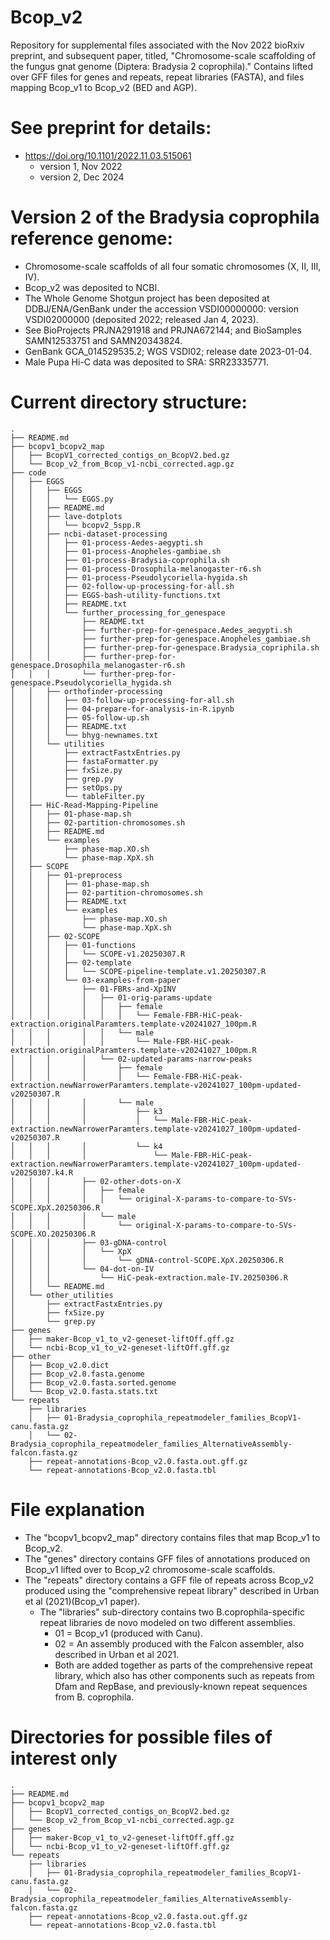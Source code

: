 # Bcop_v2
Repository for supplemental files associated with the Nov 2022 bioRxiv preprint, and subsequent paper, titled, "Chromosome-scale scaffolding of the fungus gnat genome (Diptera: Bradysia 2 coprophila)." Contains lifted over GFF files for genes and repeats, repeat libraries (FASTA), and files mapping Bcop_v1 to Bcop_v2 (BED and AGP).

# See preprint for details:
- https://doi.org/10.1101/2022.11.03.515061
	- version 1, Nov 2022
	- version 2, Dec 2024


# Version 2 of the Bradysia coprophila reference genome:
- Chromosome-scale scaffolds of all four somatic chromosomes (X, II, III, IV).
- Bcop_v2 was deposited to NCBI.
- The Whole Genome Shotgun project has been deposited at DDBJ/ENA/GenBank under the accession VSDI00000000: version VSDI02000000 (deposited 2022; released Jan 4, 2023). 
- See BioProjects PRJNA291918 and PRJNA672144; and BioSamples SAMN12533751 and SAMN20343824. 
- GenBank GCA_014529535.2; WGS VSDI02; release date 2023-01-04.
- Male Pupa Hi-C data was deposited to SRA: SRR23335771. 


# Current directory structure:
```
.
├── README.md
├── bcopv1_bcopv2_map
│   ├── BcopV1_corrected_contigs_on_BcopV2.bed.gz
│   └── Bcop_v2_from_Bcop_v1-ncbi_corrected.agp.gz
├── code
│   ├── EGGS
│   │   ├── EGGS
│   │   │   └── EGGS.py
│   │   ├── README.md
│   │   ├── lave-dotplots
│   │   │   └── bcopv2_5spp.R
│   │   ├── ncbi-dataset-processing
│   │   │   ├── 01-process-Aedes-aegypti.sh
│   │   │   ├── 01-process-Anopheles-gambiae.sh
│   │   │   ├── 01-process-Bradysia-coprophila.sh
│   │   │   ├── 01-process-Drosophila-melanogaster-r6.sh
│   │   │   ├── 01-process-Pseudolycoriella-hygida.sh
│   │   │   ├── 02-follow-up-processing-for-all.sh
│   │   │   ├── EGGS-bash-utility-functions.txt
│   │   │   ├── README.txt
│   │   │   └── further_processing_for_genespace
│   │   │       ├── README.txt
│   │   │       ├── further-prep-for-genespace.Aedes_aegypti.sh
│   │   │       ├── further-prep-for-genespace.Anopheles_gambiae.sh
│   │   │       ├── further-prep-for-genespace.Bradysia_copriphila.sh
│   │   │       ├── further-prep-for-genespace.Drosophila_melanogaster-r6.sh
│   │   │       └── further-prep-for-genespace.Pseudolycoriella_hygida.sh
│   │   ├── orthofinder-processing
│   │   │   ├── 03-follow-up-processing-for-all.sh
│   │   │   ├── 04-prepare-for-analysis-in-R.ipynb
│   │   │   ├── 05-follow-up.sh
│   │   │   ├── README.txt
│   │   │   └── bhyg-newnames.txt
│   │   └── utilities
│   │       ├── extractFastxEntries.py
│   │       ├── fastaFormatter.py
│   │       ├── fxSize.py
│   │       ├── grep.py
│   │       ├── setOps.py
│   │       └── tableFilter.py
│   ├── HiC-Read-Mapping-Pipeline
│   │   ├── 01-phase-map.sh
│   │   ├── 02-partition-chromosomes.sh
│   │   ├── README.md
│   │   └── examples
│   │       ├── phase-map.XO.sh
│   │       └── phase-map.XpX.sh
│   ├── SCOPE
│   │   ├── 01-preprocess
│   │   │   ├── 01-phase-map.sh
│   │   │   ├── 02-partition-chromosomes.sh
│   │   │   ├── README.txt
│   │   │   └── examples
│   │   │       ├── phase-map.XO.sh
│   │   │       └── phase-map.XpX.sh
│   │   ├── 02-SCOPE
│   │   │   ├── 01-functions
│   │   │   │   └── SCOPE-v1.20250307.R
│   │   │   ├── 02-template
│   │   │   │   └── SCOPE-pipeline-template.v1.20250307.R
│   │   │   └── 03-examples-from-paper
│   │   │       ├── 01-FBRs-and-XpINV
│   │   │       │   ├── 01-orig-params-update
│   │   │       │   │   ├── female
│   │   │       │   │   │   └── Female-FBR-HiC-peak-extraction.originalParamters.template-v20241027_100pm.R
│   │   │       │   │   └── male
│   │   │       │   │       └── Male-FBR-HiC-peak-extraction.originalParamters.template-v20241027_100pm.R
│   │   │       │   └── 02-updated-params-narrow-peaks
│   │   │       │       ├── female
│   │   │       │       │   └── Female-FBR-HiC-peak-extraction.newNarrowerParamters.template-v20241027_100pm-updated-v20250307.R
│   │   │       │       └── male
│   │   │       │           ├── k3
│   │   │       │           │   └── Male-FBR-HiC-peak-extraction.newNarrowerParamters.template-v20241027_100pm-updated-v20250307.R
│   │   │       │           └── k4
│   │   │       │               └── Male-FBR-HiC-peak-extraction.newNarrowerParamters.template-v20241027_100pm-updated-v20250307.k4.R
│   │   │       ├── 02-other-dots-on-X
│   │   │       │   ├── female
│   │   │       │   │   └── original-X-params-to-compare-to-SVs-SCOPE.XpX.20250306.R
│   │   │       │   └── male
│   │   │       │       └── original-X-params-to-compare-to-SVs-SCOPE.XO.20250306.R
│   │   │       ├── 03-gDNA-control
│   │   │       │   └── XpX
│   │   │       │       └── gDNA-control-SCOPE.XpX.20250306.R
│   │   │       └── 04-dot-on-IV
│   │   │           └── HiC-peak-extraction.male-IV.20250306.R
│   │   └── README.md
│   └── other_utilities
│       ├── extractFastxEntries.py
│       ├── fxSize.py
│       └── grep.py
├── genes
│   ├── maker-Bcop_v1_to_v2-geneset-liftOff.gff.gz
│   └── ncbi-Bcop_v1_to_v2-geneset-liftOff.gff.gz
├── other
│   ├── Bcop_v2.0.dict
│   ├── Bcop_v2.0.fasta.genome
│   ├── Bcop_v2.0.fasta.sorted.genome
│   └── Bcop_v2.0.fasta.stats.txt
└── repeats
    ├── libraries
    │   ├── 01-Bradysia_coprophila_repeatmodeler_families_BcopV1-canu.fasta.gz
    │   └── 02-Bradysia_coprophila_repeatmodeler_families_AlternativeAssembly-falcon.fasta.gz
    ├── repeat-annotations-Bcop_v2.0.fasta.out.gff.gz
    └── repeat-annotations-Bcop_v2.0.fasta.tbl
```


# File explanation
- The "bcopv1_bcopv2_map" directory contains files that map Bcop_v1 to Bcop_v2.
- The "genes" directory contains GFF files of annotations produced on Bcop_v1 lifted over to Bcop_v2 chromosome-scale scaffolds.
- The "repeats" directory contains a GFF file of repeats across Bcop_v2 produced using the "comprehensive repeat library" described in Urban et al (2021)(Bcop_v1 paper).
	- The "libraries" sub-directory contains two B.coprophila-specific repeat libraries de novo modeled on two different assemblies.
		- 01 = Bcop_v1 (produced with Canu).
		- 02 = An assembly produced with the Falcon assembler, also described in Urban et al 2021.
		- Both are added together as parts of the comprehensive repeat library, which also has other components such as repeats from Dfam and RepBase, and previously-known repeat sequences from B. coprophila.





# Directories for possible files of interest only

```
.
├── README.md
├── bcopv1_bcopv2_map
│   ├── BcopV1_corrected_contigs_on_BcopV2.bed.gz
│   └── Bcop_v2_from_Bcop_v1-ncbi_corrected.agp.gz
├── genes
│   ├── maker-Bcop_v1_to_v2-geneset-liftOff.gff.gz
│   └── ncbi-Bcop_v1_to_v2-geneset-liftOff.gff.gz
└── repeats
    ├── libraries
    │   ├── 01-Bradysia_coprophila_repeatmodeler_families_BcopV1-canu.fasta.gz
    │   └── 02-Bradysia_coprophila_repeatmodeler_families_AlternativeAssembly-falcon.fasta.gz
    ├── repeat-annotations-Bcop_v2.0.fasta.out.gff.gz
    └── repeat-annotations-Bcop_v2.0.fasta.tbl
```

